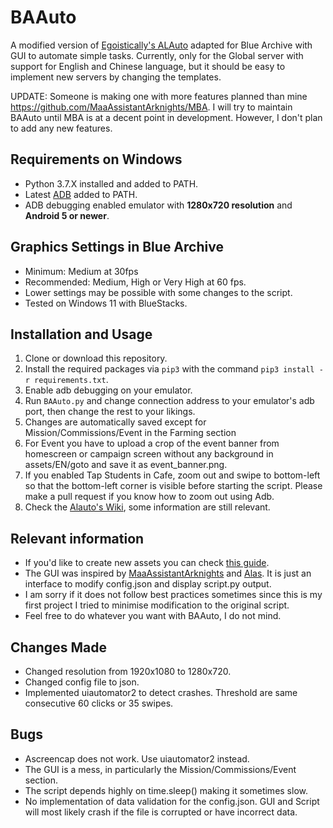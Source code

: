 # BAAuto
A modified version of [Egoistically's ALAuto](https://github.com/Egoistically/ALAuto) adapted for Blue Archive with GUI to automate simple tasks. Currently, only for the Global server with support for English and Chinese language, but it should be easy to implement new servers by changing the templates.

UPDATE: Someone is making one with more features planned than mine https://github.com/MaaAssistantArknights/MBA. I will try to maintain BAAuto until MBA is at a decent point in development. However, I don't plan to add any new features.

## Requirements on Windows
* Python 3.7.X installed and added to PATH.
* Latest [ADB](https://developer.android.com/studio/releases/platform-tools) added to PATH.
* ADB debugging enabled emulator with **1280x720 resolution** and **Android 5 or newer**.
  
## Graphics Settings in Blue Archive
* Minimum: Medium at 30fps
* Recommended: Medium, High or Very High at 60 fps. 
* Lower settings may be possible with some changes to the script.
* Tested on Windows 11 with BlueStacks.

## Installation and Usage
1. Clone or download this repository.
2. Install the required packages via `pip3` with the command `pip3 install -r requirements.txt`.
3. Enable adb debugging on your emulator.
4. Run `BAAuto.py` and change connection address to your emulator's adb port, then change the rest to your likings. 
5. Changes are automatically saved except for Mission/Commissions/Event in the Farming section
6. For Event you have to upload a crop of the event banner from homescreen or campaign screen without any background in assets/EN/goto and save it as event_banner.png.
7. If you enabled Tap Students in Cafe, zoom out and swipe to bottom-left so that the bottom-left corner is visible before starting the script. Please make a pull request if you know how to zoom out using Adb.
8. Check the [Alauto's Wiki](https://github.com/Egoistically/ALAuto/wiki/Config.ini-and-Modules-explanation), some information are still relevant.

## Relevant information
* If you'd like to create new assets you can check [this guide](https://github.com/Egoistically/ALAuto/wiki/Creating-new-assets-for-bot).
* The GUI was inspired by [MaaAssistantArknights](https://github.com/MaaAssistantArknights/MaaAssistantArknights) and [Alas](https://github.com/LmeSzinc/AzurLaneAutoScript). It is just an interface to modify config.json and display script.py output.
* I am sorry if it does not follow best practices sometimes since this is my first project I tried to minimise modification to the original script. 
* Feel free to do whatever you want with BAAuto, I do not mind.

## Changes Made
* Changed resolution from 1920x1080 to 1280x720. 
* Changed config file to json.
* Implemented uiautomator2 to detect crashes. Threshold are same consecutive 60 clicks or 35 swipes.

## Bugs
* Ascreencap does not work. Use uiautomator2 instead.
* The GUI is a mess, in particularly the Mission/Commissions/Event section.
* The script depends highly on time.sleep() making it sometimes slow.
* No implementation of data validation for the config.json. GUI and Script will most likely crash if the file is corrupted or have incorrect data.
